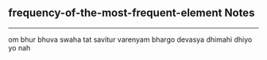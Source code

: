 <h2>frequency-of-the-most-frequent-element Notes</h2><hr>om bhur bhuva swaha tat savitur varenyam bhargo devasya dhimahi dhiyo yo nah 
